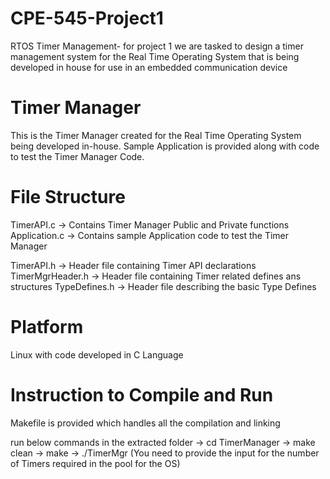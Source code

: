 # CPE-545-Project1
RTOS Timer Management- for project 1 we are tasked to design a timer management system for the Real Time Operating System that is being developed in house for use in an embedded communication device

Timer Manager
=============

This is the Timer Manager created for the Real Time Operating System being developed in-house. 
Sample Application is provided along with code to test the Timer Manager Code.

File Structure
==============
TimerAPI.c 			-> Contains Timer Manager Public and Private functions
Application.c		-> Contains sample Application code to test the Timer Manager

TimerAPI.h			-> Header file containing Timer API declarations
TimerMgrHeader.h	-> Header file containing Timer related defines ans structures
TypeDefines.h		-> Header file describing the basic Type Defines

Platform
========
Linux with code developed in C Language

Instruction to Compile and Run
==============================
Makefile is provided which handles all the compilation and linking

run below commands in the extracted folder
-> cd TimerManager
-> make clean
-> make
-> ./TimerMgr
(You need to provide the input for the number of Timers required in the pool for the OS)
